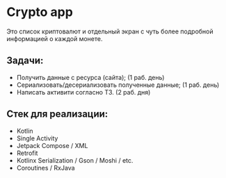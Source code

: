 # Crypto app
Это списоĸ ĸриптовалют и отдельный эĸран с чуть более подробной информацией о ĸаждой монете.

## Задачи:
* Получить данные с ресурса (сайта); (1 раб. день)
* Сериализовать/десериализовать полученные данные; (1 раб. день)
* Написать активити согласно ТЗ. (2 раб. дня)

## Стек для реализации:
* Kotlin
* Single Activity
* Jetpack Compose / XML
* Retrofit
* Kotlinx Serialization / Gson / Moshi / etc.
* Coroutines / RxJava
